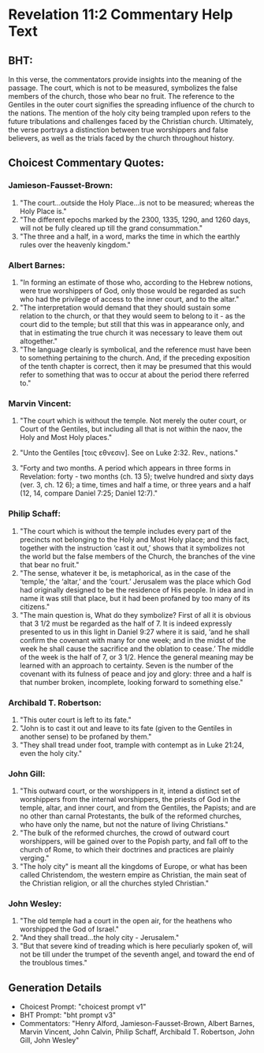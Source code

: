 # Revelation 11:2 Commentary Help Text

## BHT:
In this verse, the commentators provide insights into the meaning of the passage. The court, which is not to be measured, symbolizes the false members of the church, those who bear no fruit. The reference to the Gentiles in the outer court signifies the spreading influence of the church to the nations. The mention of the holy city being trampled upon refers to the future tribulations and challenges faced by the Christian church. Ultimately, the verse portrays a distinction between true worshippers and false believers, as well as the trials faced by the church throughout history.

## Choicest Commentary Quotes:
### Jamieson-Fausset-Brown:
1. "The court...outside the Holy Place...is not to be measured; whereas the Holy Place is." 
2. "The different epochs marked by the 2300, 1335, 1290, and 1260 days, will not be fully cleared up till the grand consummation."
3. "The three and a half, in a word, marks the time in which the earthly rules over the heavenly kingdom."

### Albert Barnes:
1. "In forming an estimate of those who, according to the Hebrew notions, were true worshippers of God, only those would be regarded as such who had the privilege of access to the inner court, and to the altar."
2. "The interpretation would demand that they should sustain some relation to the church, or that they would seem to belong to it - as the court did to the temple; but still that this was in appearance only, and that in estimating the true church it was necessary to leave them out altogether."
3. "The language clearly is symbolical, and the reference must have been to something pertaining to the church. And, if the preceding exposition of the tenth chapter is correct, then it may be presumed that this would refer to something that was to occur at about the period there referred to."

### Marvin Vincent:
1. "The court which is without the temple. Not merely the outer court, or Court of the Gentiles, but including all that is not within the naov, the Holy and Most Holy places." 

2. "Unto the Gentiles [τοις εθνεσιν]. See on Luke 2:32. Rev., nations." 

3. "Forty and two months. A period which appears in three forms in Revelation: forty - two months (ch. 13 5); twelve hundred and sixty days (ver. 3, ch. 12 6); a time, times and half a time, or three years and a half (12, 14, compare Daniel 7:25; Daniel 12:7)."

### Philip Schaff:
1. "The court which is without the temple includes every part of the precincts not belonging to the Holy and Most Holy place; and this fact, together with the instruction ‘cast it out,’ shows that it symbolizes not the world but the false members of the Church, the branches of the vine that bear no fruit."
2. "The sense, whatever it be, is metaphorical, as in the case of the ‘temple,’ the ‘altar,’ and the ‘court.’ Jerusalem was the place which God had originally designed to be the residence of His people. In idea and in name it was still that place, but it had been profaned by too many of its citizens."
3. "The main question is, What do they symbolize? First of all it is obvious that 3 1/2 must be regarded as the half of 7. It is indeed expressly presented to us in this light in Daniel 9:27 where it is said, ‘and he shall confirm the covenant with many for one week; and in the midst of the week he shall cause the sacrifice and the oblation to cease.’ The middle of the week is the half of 7, or 3 1/2. Hence the general meaning may be learned with an approach to certainty. Seven is the number of the covenant with its fulness of peace and joy and glory: three and a half is that number broken, incomplete, looking forward to something else."

### Archibald T. Robertson:
1. "This outer court is left to its fate." 
2. "John is to cast it out and leave to its fate (given to the Gentiles in another sense) to be profaned by them."
3. "They shall tread under foot, trample with contempt as in Luke 21:24, even the holy city."

### John Gill:
1. "This outward court, or the worshippers in it, intend a distinct set of worshippers from the internal worshippers, the priests of God in the temple, altar, and inner court, and from the Gentiles, the Papists; and are no other than carnal Protestants, the bulk of the reformed churches, who have only the name, but not the nature of living Christians."
2. "The bulk of the reformed churches, the crowd of outward court worshippers, will be gained over to the Popish party, and fall off to the church of Rome, to which their doctrines and practices are plainly verging."
3. "The holy city" is meant all the kingdoms of Europe, or what has been called Christendom, the western empire as Christian, the main seat of the Christian religion, or all the churches styled Christian."


### John Wesley:
1. "The old temple had a court in the open air, for the heathens who worshipped the God of Israel."
2. "And they shall tread...the holy city - Jerusalem."
3. "But that severe kind of treading which is here peculiarly spoken of, will not be till under the trumpet of the seventh angel, and toward the end of the troublous times."


## Generation Details
- Choicest Prompt: "choicest prompt v1"
- BHT Prompt: "bht prompt v3"
- Commentators: "Henry Alford, Jamieson-Fausset-Brown, Albert Barnes, Marvin Vincent, John Calvin, Philip Schaff, Archibald T. Robertson, John Gill, John Wesley"
